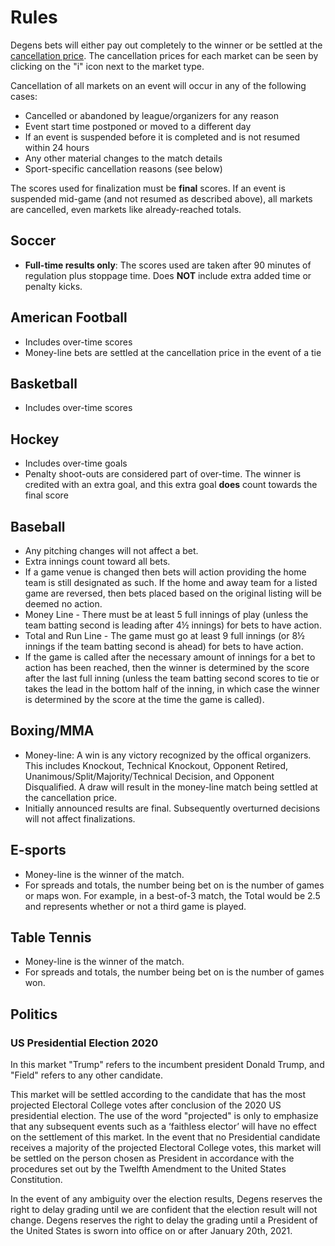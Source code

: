 # Rules

Degens bets will either pay out completely to the winner or be settled at the [cancellation price](/protocol?id=finalization-prices). The cancellation prices for each market can be seen by clicking on the "i" icon next to the market type.

Cancellation of all markets on an event will occur in any of the following cases:

* Cancelled or abandoned by league/organizers for any reason
* Event start time postponed or moved to a different day
* If an event is suspended before it is completed and is not resumed within 24 hours
* Any other material changes to the match details
* Sport-specific cancellation reasons (see below)

The scores used for finalization must be **final** scores. If an event is suspended mid-game (and not resumed as described above), all markets are cancelled, even markets like already-reached totals.

## Soccer

* **Full-time results only**: The scores used are taken after 90 minutes of regulation plus stoppage time. Does **NOT** include extra added time or penalty kicks.

## American Football

* Includes over-time scores
* Money-line bets are settled at the cancellation price in the event of a tie

## Basketball

* Includes over-time scores

## Hockey

* Includes over-time goals
* Penalty shoot-outs are considered part of over-time. The winner is credited with an extra goal, and this extra goal **does** count towards the final score

## Baseball

* Any pitching changes will not affect a bet.
* Extra innings count toward all bets.
* If a game venue is changed then bets will action providing the home team is still designated as such. If the home and away team for a listed game are reversed, then bets placed based on the original listing will be deemed no action.
* Money Line - There must be at least 5 full innings of play (unless the team batting second is leading after 4½ innings) for bets to have action.
* Total and Run Line - The game must go at least 9 full innings (or 8½ innings if the team batting second is ahead) for bets to have action.
* If the game is called after the necessary amount of innings for a bet to action has been reached, then the winner is determined by the score after the last full inning (unless the team batting second scores to tie or takes the lead in the bottom half of the inning, in which case the winner is determined by the score at the time the game is called).

## Boxing/MMA

* Money-line: A win is any victory recognized by the offical organizers. This includes Knockout, Technical Knockout, Opponent Retired, Unanimous/Split/Majority/Technical Decision, and Opponent Disqualified. A draw will result in the money-line match being settled at the cancellation price.
* Initially announced results are final. Subsequently overturned decisions will not affect finalizations.

## E-sports

* Money-line is the winner of the match.
* For spreads and totals, the number being bet on is the number of games or maps won. For example, in a best-of-3 match, the Total would be 2.5 and represents whether or not a third game is played.

## Table Tennis

* Money-line is the winner of the match.
* For spreads and totals, the number being bet on is the number of games won.

## Politics

### US Presidential Election 2020

In this market "Trump" refers to the incumbent president Donald Trump, and "Field" refers to any other candidate.

This market will be settled according to the candidate that has the most projected Electoral College votes after conclusion of the 2020 US presidential election. The use of the word "projected" is only to emphasize that any subsequent events such as a ‘faithless elector’ will have no effect on the settlement of this market. In the event that no Presidential candidate receives a majority of the projected Electoral College votes, this market will be settled on the person chosen as President in accordance with the procedures set out by the Twelfth Amendment to the United States Constitution.

In the event of any ambiguity over the election results, Degens reserves the right to delay grading until we are confident that the election result will not change. Degens reserves the right to delay the grading until a President of the United States is sworn into office on or after January 20th, 2021.
